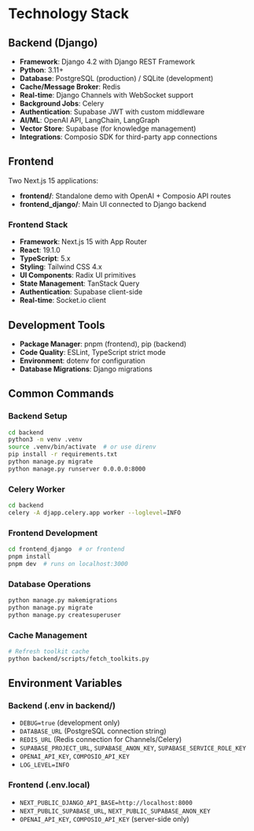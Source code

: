# Technology Stack

## Backend (Django)

- **Framework**: Django 4.2 with Django REST Framework
- **Python**: 3.11+
- **Database**: PostgreSQL (production) / SQLite (development)
- **Cache/Message Broker**: Redis
- **Real-time**: Django Channels with WebSocket support
- **Background Jobs**: Celery
- **Authentication**: Supabase JWT with custom middleware
- **AI/ML**: OpenAI API, LangChain, LangGraph
- **Vector Store**: Supabase (for knowledge management)
- **Integrations**: Composio SDK for third-party app connections

## Frontend

Two Next.js 15 applications:
- **frontend/**: Standalone demo with OpenAI + Composio API routes
- **frontend_django/**: Main UI connected to Django backend

### Frontend Stack
- **Framework**: Next.js 15 with App Router
- **React**: 19.1.0
- **TypeScript**: 5.x
- **Styling**: Tailwind CSS 4.x
- **UI Components**: Radix UI primitives
- **State Management**: TanStack Query
- **Authentication**: Supabase client-side
- **Real-time**: Socket.io client

## Development Tools

- **Package Manager**: pnpm (frontend), pip (backend)
- **Code Quality**: ESLint, TypeScript strict mode
- **Environment**: dotenv for configuration
- **Database Migrations**: Django migrations

## Common Commands

### Backend Setup
```bash
cd backend
python3 -m venv .venv
source .venv/bin/activate  # or use direnv
pip install -r requirements.txt
python manage.py migrate
python manage.py runserver 0.0.0.0:8000
```

### Celery Worker
```bash
cd backend
celery -A djapp.celery.app worker --loglevel=INFO
```

### Frontend Development
```bash
cd frontend_django  # or frontend
pnpm install
pnpm dev  # runs on localhost:3000
```

### Database Operations
```bash
python manage.py makemigrations
python manage.py migrate
python manage.py createsuperuser
```

### Cache Management
```bash
# Refresh toolkit cache
python backend/scripts/fetch_toolkits.py
```

## Environment Variables

### Backend (.env in backend/)
- `DEBUG=true` (development only)
- `DATABASE_URL` (PostgreSQL connection string)
- `REDIS_URL` (Redis connection for Channels/Celery)
- `SUPABASE_PROJECT_URL`, `SUPABASE_ANON_KEY`, `SUPABASE_SERVICE_ROLE_KEY`
- `OPENAI_API_KEY`, `COMPOSIO_API_KEY`
- `LOG_LEVEL=INFO`

### Frontend (.env.local)
- `NEXT_PUBLIC_DJANGO_API_BASE=http://localhost:8000`
- `NEXT_PUBLIC_SUPABASE_URL`, `NEXT_PUBLIC_SUPABASE_ANON_KEY`
- `OPENAI_API_KEY`, `COMPOSIO_API_KEY` (server-side only)